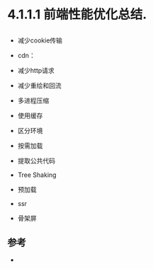 # 4.1.1.1 前端性能优化总结.


## 

- 减少cookie传输

- cdn：

- 减少http请求

- 减少重绘和回流

- 多进程压缩

- 使用缓存

- 区分环境

- 按需加载

- 提取公共代码

- Tree Shaking

- 预加载

- ssr

- 骨架屏



## 参考
- []()
